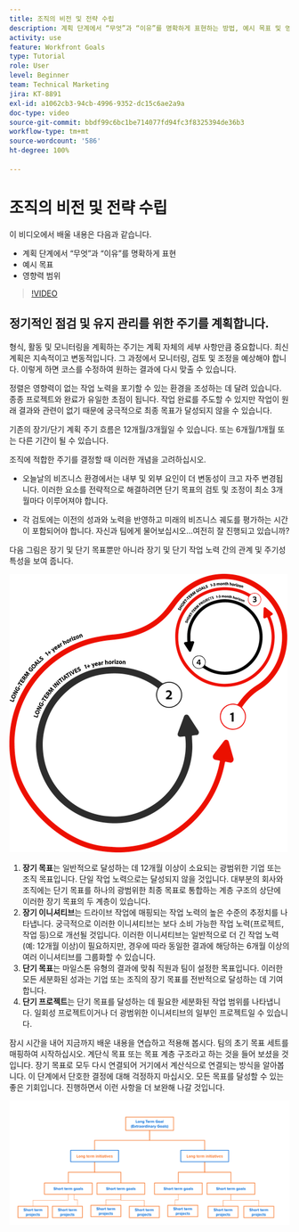 ```yaml
---
title: 조직의 비전 및 전략 수립
description: 계획 단계에서 “무엇”과 “이유”를 명확하게 표현하는 방법, 예시 목표 및 영향력 범위에 대해 알아봅니다.
activity: use
feature: Workfront Goals
type: Tutorial
role: User
level: Beginner
team: Technical Marketing
jira: KT-8891
exl-id: a1062cb3-94cb-4996-9352-dc15c6ae2a9a
doc-type: video
source-git-commit: bbdf99c6bc1be714077fd94fc3f8325394de36b3
workflow-type: tm+mt
source-wordcount: '586'
ht-degree: 100%

---
```


# 조직의 비전 및 전략 수립

이 비디오에서 배울 내용은 다음과 같습니다.

* 계획 단계에서 “무엇”과 “이유”를 명확하게 표현
* 예시 목표
* 영향력 범위

>[!VIDEO](https://video.tv.adobe.com/v/3416000/?quality=12&learn=on&enablevpops=1&captions=kor)

## 정기적인 점검 및 유지 관리를 위한 주기를 계획합니다.

형식, 활동 및 모니터링을 계획하는 주기는 계획 자체의 세부 사항만큼 중요합니다. 최신 계획은 지속적이고 변동적입니다. 그 과정에서 모니터링, 검토 및 조정을 예상해야 합니다. 이렇게 하면 코스를 수정하여 원하는 결과에 다시 맞출 수 있습니다.

정렬은 영향력이 없는 작업 노력을 포기할 수 있는 환경을 조성하는 데 달려 있습니다. 종종 프로젝트와 완료가 유일한 초점이 됩니다. 작업 완료를 주도할 수 있지만 작업이 원래 결과와 관련이 없기 때문에 궁극적으로 최종 목표가 달성되지 않을 수 있습니다.

기존의 장기/단기 계획 주기 흐름은 12개월/3개월일 수 있습니다. 또는 6개월/1개월 또는 다른 기간이 될 수 있습니다.

조직에 적합한 주기를 결정할 때 이러한 개념을 고려하십시오.

* 오늘날의 비즈니스 환경에서는 내부 및 외부 요인이 더 변동성이 크고 자주 변경됩니다. 이러한 요소를 전략적으로 해결하려면 단기 목표의 검토 및 조정이 최소 3개월마다 이루어져야 합니다.

* 각 검토에는 이전의 성과와 노력을 반영하고 미래의 비즈니스 궤도를 평가하는 시간이 포함되어야 합니다. 자신과 팀에게 물어보십시오...여전히 잘 진행되고 있습니까?

다음 그림은 장기 및 단기 목표뿐만 아니라 장기 및 단기 작업 노력 간의 관계 및 주기성 특성을 보여 줍니다.

![전략적 실행 주기의 그래픽](assets/02-workfront-goals-strategic-execution-cycle.png)

1. **장기 목표**&#x200B;는 일반적으로 달성하는 데 12개월 이상이 소요되는 광범위한 기업 또는 조직 목표입니다. 단일 작업 노력으로는 달성되지 않을 것입니다. 대부분의 회사와 조직에는 단기 목표를 하나의 광범위한 최종 목표로 통합하는 계층 구조의 상단에 이러한 장기 목표의 두 계층이 있습니다.
1. **장기 이니셔티브**&#x200B;는 드라이브 작업에 매핑되는 작업 노력의 높은 수준의 추정치를 나타냅니다. 궁극적으로 이러한 이니셔티브는 보다 소비 가능한 작업 노력(프로젝트, 작업 등)으로 개선될 것입니다. 이러한 이니셔티브는 일반적으로 더 긴 작업 노력(예: 12개월 이상)이 필요하지만, 경우에 따라 동일한 결과에 해당하는 6개월 이상의 여러 이니셔티브를 그룹화할 수 있습니다.
1. **단기 목표**&#x200B;는 마일스톤 유형의 결과에 맞춰 직원과 팀이 설정한 목표입니다. 이러한 모든 세분화된 성과는 기업 또는 조직의 장기 목표를 전반적으로 달성하는 데 기여합니다.
1. **단기 프로젝트**&#x200B;는 단기 목표를 달성하는 데 필요한 세분화된 작업 범위를 나타냅니다. 일회성 프로젝트이거나 더 광범위한 이니셔티브의 일부인 프로젝트일 수 있습니다.

<!--
Your turn graphic
-->

잠시 시간을 내어 지금까지 배운 내용을 연습하고 적용해 봅시다. 팀의 초기 목표 세트를 매핑하여 시작하십시오. 계단식 목표 또는 목표 계층 구조라고 하는 것을 들어 보셨을 것입니다. 장기 목표로 모두 다시 연결되어 거기에서 계산식으로 연결되는 방식을 알아봅니다. 이 단계에서 단호한 결정에 대해 걱정하지 마십시오. 모든 목표를 달성할 수 있는 좋은 기회입니다. 진행하면서 이런 사항을 더 보완해 나갈 것입니다.

![단기 및 장기 목표를 매핑하는 그래픽](assets/03-workfront-goals-goal-mapping.png)
